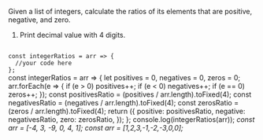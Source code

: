 Given a list of integers, calculate the ratios of its elements that are positive, negative, and zero.

1. Print decimal value with 4 digits.

<codeblock language="javascript" type="exercise" testMode="multipleInput">
<code>
const integerRatios = arr => {
  //your code here
};
</code>

<solution>
const integerRatios = arr => {
  let positives = 0,
    negatives = 0,
    zeros = 0;
  arr.forEach(e => {
    if (e > 0) positives++;
    if (e < 0) negatives++;
    if (e == 0) zeros++;
  });
  const positivesRatio = (positives / arr.length).toFixed(4);
  const negativesRatio = (negatives / arr.length).toFixed(4);
  const zerosRatio = (zeros / arr.length).toFixed(4);
  return ({
    positive: positivesRatio,
    negative: negativesRatio,
    zero: zerosRatio,
  });
};
</solution>

<testcases>
<caller>
console.log(integerRatios(arr));
</caller>
<testcase>
<i>
const arr = [-4, 3, -9, 0, 4, 1];
</i>
</testcase>
<testcase>
<i>
const arr = [1,2,3,-1,-2,-3,0,0];
</i>
</testcase>
</testcases>
</codeblock>
